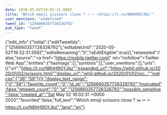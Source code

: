 ```yaml
---
date: 2020-05-02T19:02:31.000Z
title: "Which emoji scissors close ? ✂️ ✂︎ ✁https://t.co/N6hH9GYJbz″"
user_mentions: "undefined"
tweet_id: "1256660357726326792"
pub_type: "tweet"
---
```

{"edit_info":{"initial":{"editTweetIds":["1256660357726326792"],"editableUntil":"2020-05-02T19:32:31.559Z","editsRemaining":"5","isEditEligible":true}},"retweeted":false,"source":"<a href=\"https://mobile.twitter.com\" rel=\"nofollow\">Twitter Web App</a>","entities":{"hashtags":[],"symbols":[],"user_mentions":[],"urls":[{"url":"https://t.co/N6hH9GYJbz","expanded_url":"https://wh0.github.io/2020/01/02/scissors.html","display_url":"wh0.github.io/2020/01/02/sci…","indices":["36","59"]}]},"display_text_range":["0","59"],"favorite_count":"0","id_str":"1256660357726326792","truncated":false,"retweet_count":"0","id":"1256660357726326792","possibly_sensitive":false,"created_at":"Sat May 02 19:02:31 +0000 2020","favorited":false,"full_text":"Which emoji scissors close ? ✂️ ✂︎ ✁https://t.co/N6hH9GYJbz","lang":"en"}

